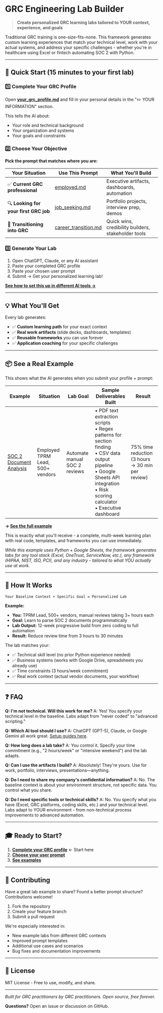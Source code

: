 # GRC Engineering Lab Builder

> **Create personalized GRC learning labs tailored to YOUR context, experience, and goals**

Traditional GRC training is one-size-fits-none. This framework generates custom learning experiences that match your technical level, work with your actual systems, and address your specific challenges - whether you're in healthcare using Excel or fintech automating SOC 2 with Python.

---

## 🚀 Quick Start (15 minutes to your first lab)

### 1️⃣ Complete Your GRC Profile

Open **[your_grc_profile.md](your_grc_profile.md)** and fill in your personal details in the "✏️ YOUR INFORMATION" section.

This tells the AI about:
- Your role and technical background
- Your organization and systems
- Your goals and constraints

### 2️⃣ Choose Your Objective

**Pick the prompt that matches where you are:**

| Your Situation | Use This Prompt | What You'll Build |
|----------------|-----------------|-------------------|
| ✅ **Current GRC professional** | [employed.md](user_prompts/employed.md) | Executive artifacts, dashboards, automation |
| 🔍 **Looking for your first GRC job** | [job_seeking.md](user_prompts/job_seeking.md) | Portfolio projects, interview prep, demos |
| 🔄 **Transitioning into GRC** | [career_transition.md](user_prompts/career_transition.md) | Quick wins, credibility builders, stakeholder tools |

### 3️⃣ Generate Your Lab

1. Open ChatGPT, Claude, or any AI assistant
2. Paste your completed GRC profile
3. Paste your chosen user prompt
4. Submit → Get your personalized learning lab!

**[See how to set this up in different AI tools →](user_prompts/README.md)**

---

## 💡 What You'll Get

Every lab generates:
- ✅ **Custom learning path** for your exact context
- ✅ **Real work artifacts** (slide decks, dashboards, templates)
- ✅ **Reusable frameworks** you can use forever
- ✅ **Application coaching** for your specific challenges

---

## 📦 See a Real Example

This shows what the AI generates when you submit your profile + prompt:

| Example | Situation | Lab Goal | Sample Deliverables Built | Result |
|---------|-----------|----------|---------------------------|--------|
| [SOC 2 Document Analysis](examples/01_employed_soc2_parsing/) | Employed TPRM Lead, 500+ vendors | Automate manual SOC 2 reviews | • PDF text extraction scripts<br>• Regex patterns for section finding<br>• CSV data output pipeline<br>• Google Sheets API integration<br>• Risk scoring calculator<br>• Executive dashboard | 75% time reduction (3 hours → 30 min per review) |

**→ [See the full example](examples/01_employed_soc2_parsing/)**

This is exactly what you'll receive - a complete, multi-week learning plan with real code, templates, and frameworks you can use immediately.

*While this example uses Python + Google Sheets, the framework generates labs for any tool stack (Excel, OneTrust, ServiceNow, etc.), any framework (HIPAA, NIST, ISO, PCI), and any industry - tailored to what YOU actually use at work.*

---

## 🎯 How It Works

```
Your Baseline Context + Specific Goal = Personalized Lab
```

**Example:**
- **You:** TPRM Lead, 500+ vendors, manual reviews taking 3+ hours each
- **Goal:** Learn to parse SOC 2 documents programmatically
- **Lab Output:** 12-week progressive build from zero coding to full automation
- **Result:** Reduce review time from 3 hours to 30 minutes

The lab matches your:
- ✅ Technical skill level (no prior Python experience needed)
- ✅ Business systems (works with Google Drive, spreadsheets you already use)
- ✅ Time constraints (3 hours/week commitment)
- ✅ Real work context (actual vendor documents, your workflow)

---

## ❓ FAQ

**Q: I'm not technical. Will this work for me?**
A: Yes! You specify your technical level in the baseline. Labs adapt from "never coded" to "advanced scripting."

**Q: Which AI tool should I use?**
A: ChatGPT (GPT-5), Claude, or Google Gemini all work great. [Setup guides here](user_prompts/README.md).

**Q: How long does a lab take?**
A: You control it. Specify your time commitment (e.g., "2 hours/week" or "intensive weekend") and the lab adapts.

**Q: Can I use the artifacts I build?**
A: Absolutely! They're yours. Use for work, portfolio, interviews, presentations—anything.

**Q: Do I need to share my company's confidential information?**
A: No. The baseline context is about your environment structure, not specific data. You control what you share.

**Q: Do I need specific tools or technical skills?**
A: No. You specify what you have (Excel, GRC platforms, coding skills, etc.) and your technical level. Labs adapt to YOUR environment - from non-technical process improvements to advanced automation.

---

## 🎓 Ready to Start?

1. **[Complete your GRC profile](your_grc_profile.md)** ← Start here
2. **[Choose your user prompt](user_prompts/)**
3. **[See examples](examples/)**

---

## 🤝 Contributing

Have a great lab example to share? Found a better prompt structure? Contributions welcome!

1. Fork the repository
2. Create your feature branch
3. Submit a pull request

We're especially interested in:
- New example labs from different GRC contexts
- Improved prompt templates
- Additional use cases and scenarios
- Bug fixes and documentation improvements

---

## 📄 License

MIT License - Free to use, modify, and share.

---

*Built for GRC practitioners by GRC practitioners. Open source, free forever.*

**Questions?** Open an issue or discussion on GitHub.
